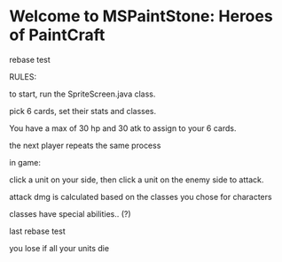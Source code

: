 # Welcome to MSPaintStone: Heroes of PaintCraft

rebase test

RULES:

to start, run the SpriteScreen.java class.

pick 6 cards, set their stats and classes.

You have a max of 30 hp and 30 atk to assign to your 6 cards.

the next player repeats the same process

in game:

click a unit on your side, then click a unit on the enemy side to attack.

attack dmg is calculated based on the classes you chose for characters

classes have special abilities.. (?)

last rebase test

you lose if all your units die
